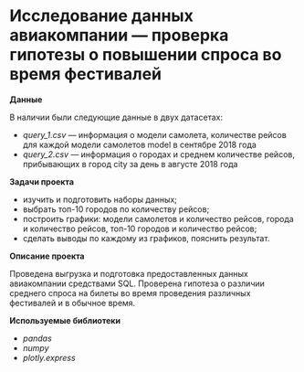 
# Исследование данных авиакомпании — проверка гипотезы о повышении спроса во время фестивалей

**Данные**

В наличии были следующие данные в двух датасетах:
* *query_1.csv* — информация о модели самолета, количестве рейсов для каждой модели самолетов model в сентябре 2018 года
* *query_2.csv* — информация о городах и среднем количестве рейсов, прибывающих в город city за день в августе 2018 года

**Задачи проекта** 

* изучить и подготовить наборы данных;
* выбрать топ-10 городов по количеству рейсов; 
* построить графики: модели самолетов и количество рейсов, города и количество рейсов, топ-10 городов и количество рейсов;
* сделать выводы по каждому из графиков, пояснить результат.

**Описание проекта**

Проведена выгрузка и подготовка предоставленных данных авиакомпании средствами SQL. Проверена гипотеза о различии среднего спроса на билеты во время проведения
различных фестивалей и в обычное время.

**Используемые библиотеки**

* *pandas*
* *numpy*
* *plotly.express*
